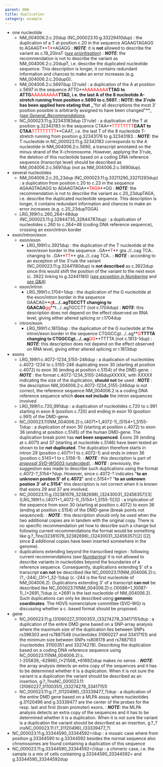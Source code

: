 ```yaml
---
parent: DNA
title: duplication
category: example
---
```


*	one nucleotide
	*	NM\_004006.2:c.20dup (NC\_000023.10:g.33229410dup)
	:	the duplication of a T at position c.20 in the sequence AGAAGTAGAGG to AGAAGT**<font color="red">T</font>**AGAGG
	:	_**NOTE**_: it is **not** allowed to describe the variant as c.19\_20insT ([_see prioritisation_](/recommendations/general/))
	:	_**NOTE**_: the recommendation is not to describe the variant as NM\_004006.2:c.20dupT, i.e. describe the duplicated nucleotide sequence. This description is longer, it contains redundant information and chances to make an error increases (e.g. NM\_004006.2:c.20dupG).
	*	NM\_004006.2:c.5697dup (3'rule)
	:	a duplication of the A at position c.5697 in the sequence ATTG**<font color="red">AAAAAAAA</font>**TTAG to ATTG**<font color="red">AAAAAAAAA</font>**TTAG, i.e. the last A of the 8 nucleotide A-stretch running from position c.5690 to c.5697.
	:	_**NOTE**_: the 3'rule has been applied here stating that _**"for all descriptions the most 3’ position possible is arbitrarily assigned to have been changed"**_ ([_see General_Recommendations_](/general/).
	*	NC\_000023.11:g.32343183dup (3'rule)
	:	a duplication of the T at position g.32343183 in the sequence CTAA**<font color="red">TTTTTTTT</font>**CAAT to CTAA**<font color="red">TTTTTTTTT</font>**CAAT, i.e. the last T of the 8 nucleotide T-stretch running from position g.32343176 to g.32343183.
	:	_**NOTE**_: the T nucleotide in NC\_000023.11:g.32343183 corresponds to the A nucleotide in NM\_004006.2:c.5690, a transcript annotated on the minus strand of the X-chromosome. However, applying the 3'rule, the deletion of this nucleotide based on a coding DNA reference sequence (transcript level) should be described as NM\_004006.2:c.5697dup (not as NM\_004006.2:c.5690dup).
*	several nucleotides
	*	NM\_004006.2:c.20\_23dup (NC\_000023.11:g.33211290\_33211293dup)
	:	a duplication from position c.20 to c.23 in the sequence AGAAGTAGAGG to AGAAGTAGA**<font color="red">TAGA</font>**GG
	:	_**NOTE**_: the recommendation is not to describe the variant as c.20\_23dupTAGA, i.e. describe the duplicated nucleotide sequence. This description is longer, it contains redundant information and chances to make an error increases (e.g. c.20\_23dupTGGA).
	*	LRG\_199t1:c.260\_264+48dup (NC\_000023.11:g.32844735\_32844787dup)
	:	a duplication of nucleotides c.260 to c.264+48 (coding DNA reference sequence), crossing an exon/intron border
*	exon/intron/exon
	*	exon/exon
		*	LRG\_199t1:c.3921dup
		:	the duplication of the T nucleotide at the exon/exon border in the sequence ..GA**<font color="red">T</font>** gta..//..cag TCA.. changing to ..GA**<font color="red">TT</font>** gta..//..cag TCA..
		:	_**NOTE**_ : according to an exception of the 3'rule the variant (NC\_000023.11:g.32441180dup) is **not described** as c.3922dup since this would shift the position of the variant to the next exon (c. 3922 linking to g.32441180) ([_see exception in Numbering_](/bg-material/numbering/#DNAc) and [_see Q&A_](/recommendations/DNA/variant/deletion/#6del))
	*	exon/intron
		*	LRG\_199t1:c.1704+1dup
		:	the duplication of the G nucleotide at the exon/intron border in the sequence GAACAG**<font color="red">g</font>**t.../..agTGCCTT changing to GAACAG**<font color="red">gg</font>**t.../..agTGCCTT (not c.1704dup)
		:	_**NOTE**_: this description does not depend on the effect observed on RNA level, giving either altered splicing or r.1704dup
	*	intron/exon
		*	LRG\_199t1:c.1813dup
		:	the duplication of the G nucleotide at the intron/exon border in the sequence CTGGCCgt.../..ag**<font color="red">G</font>**TTTTA changing to CTGGCCgt.../..ag**<font color="red">GG</font>**TTTTA (not c.1813-1dup)
		:	_**NOTE**_: this description does not depend on the effect observed on RNA level, giving either altered splicing or r.1813dup
*	exons
	*	LRG\_199t1:c.4072-1234\_5155-246dup
		:	a duplication of nucleotides c.4072-1234 to c.5155-246 duplicating exon 30 (starting at position c.4072) to exon 36 (ending at position c.5154) of the DMD-gene.
		: 	_**NOTE**_ : the format c.4072-1234\_5155-246dupXXXXX, with XXXXX indicating the size of the duplication, **should not** be used
		: 	_**NOTE**_ : the description NM\_004006.2:c.4072-1234\_5155-246dup is not correct, the reference sequence NM\_004006.2 is a coding DNA reference sequence which **does not include** the intron sequences involved
	*	LRG\_199t1:c.720\_991dup
		:	a duplication of nucleotides c.720 to c.991 starting in exon 8 (position c.720) and ending in exon 10 (position c.991) of the DMD-gene.
	*	NC\_000023.11(NM\_004006.2):c.(4071+1\_4072-1)\_(5154+1\_5155-1)dup
		:	a duplication of exon 30 (starting at position c.4072) to exon 36 (ending at position c.5145) of the human DMD-gene. The duplication break point has **not been sequenced**. Exons 29 (ending at c.4071) and 37 (starting at nucleotide c.5146) have been tested an shown to be **not duplicated**. The duplication therefore starts in intron 29 (position c.4071+1 to c.4072-1) and ends in intron 36 (position c.5145+1 to c.5156-1).
		:	_**NOTE**_ : this description is part of [_proposal SVD-WG003 (undecided)_](/bg-material/consultation/svd-wg003).
		:	_**NOTE**_ : previously, the suggestion was made to describe such duplications using the format c.4072-?\_5154+?dup. However, since c.4072-? indicates "**to an unknown postion 5' of c.4072**" and c.5154+? "**to an unknown postion 3' of c.5154**" this description is not correct when it is known that exons 29 and 37 are involved.
	*	NC\_000023.11:g.(32381076\_32382698)\_(32430031\_32456357)[3]  (LRG\_199t1:c.(4071+1\_4072-1)\_(5154+1\_5155-1)[3])
		:	a triplication of the sequence from exon 30 (starting at position c.4072) to exon 36 (ending at position c.5154) of the DMD-gene (break points not sequenced).
		:	_**NOTE**_ : this description should only be used when the two additional copies are in tandem with the original copy. There is no specific recommendation yet how to describe such a change but following current recommendations the format would be something like g.?\_?ins(32381076\_32382698)\_(32430031\_32456357)[2] ([2] since **2** additional copies have been inserted somewhere in the genome).
	*	duplications extending beyond the transcribed region
	:	following current recommendations (see [_Numbering_](/bg-material/numbering)) it is not allowed to describe variants in nucleotides beyond the boundaries of a reference sequence. Consequently, duplications extending 5' of a transcript **can not** be described like NC\_000023.11(NM\_004006.2):c.(?\_-244)\_(31+1\_32-1)dup (c.-244 is the first nucleotide of NM\_004006.2). Duplications extending 3' of a transcript **can not** be described like NC\_000023.11(NM\_004006.2):c.(10086+1\_10087-1)\_(\*2691\_?)dup (c.\*2691 is the last nucleotide of NM\_004006.2). Such duplications can only be described using **genomic coordinates**. The HGVS nomenclature committee (SVD-WG) is discussing whether a c. based format should be proposed.
*	gene
	*	NC\_000023.11:g.(31060227\_31100351)\_(33274278\_33417151)dup
	:	a duplication of the entire DMD gene based on a SNP-array analysis where the maximum size of the duplication lies between SNPs rs396303 and rs7887548 (nucleotides 31060227 and 33417151) and the minimum size between SNPs rs808178 and rs7887103 (nucleotides 31100351 and 33274278). Describing the duplication based on a coding DNA reference sequence using NC\_000023.11(NM\_004006.2):c.(-205839\_-62966)\_(\*21568\_\*61692)dup makes no sense.
	:	_**NOTE**_: the array analysis detects an extra copy of the sequences and it has to be determined whether it is a duplication. When it is not sure the variant is a duplication the variant should be described as an insertion, g.?\_?insNC\_000023.11:(31060227\_31100351)\_(33274278\_33417151)
	*	NC\_000023.11:g.(?\_31120496)\_(33339477\_?)dup
	:	a duplication of the entire DMD gene based on a MLPA assay where nucleotides g.31120496 and g.33339477 are the center of the probes for the resp. last and first (brain promoter) exons.
	:	_**NOTE**_: the MLPA analysis detects an extra copy of the sequences and it has to be determined whether it is a duplication. When it is not sure the variant is a duplication the variant should be described as an insertion, g.?\_?insNC\_000023.11:(?\_31120496)\_(33339477\_?)
*	NC\_000023.11:g.33344590\_33344592=/dup
:	a mosaic case where from position g.33344590 to g.33344592 besides the normal sequence also chromosomes are found containing a duplication of this sequence
*	NC\_000023.11:g.33344590\_33344592=//dup
:	a chimeric case, i.e. the sample is a mix of cells containing g.33344590\_33344592= and g.33344590\_33344592dup
